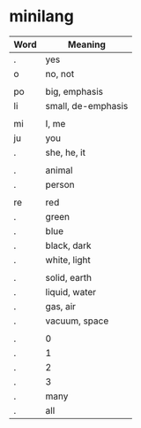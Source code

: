 # minilang

Word | Meaning
---- | -------
.    | yes
 o   | no, not
|    |
po   | big, emphasis
li   | small, de-emphasis
|    |
mi   | I, me
ju   | you
.    | she, he, it
|    |
.    | animal
.    | person
|    |
re   | red
.    | green
.    | blue
.    | black, dark
.    | white, light
|    |
.    | solid, earth
.    | liquid, water
.    | gas, air
.    | vacuum, space
|    |
.    | 0
.    | 1
.    | 2
.    | 3
.    | many
.    | all

